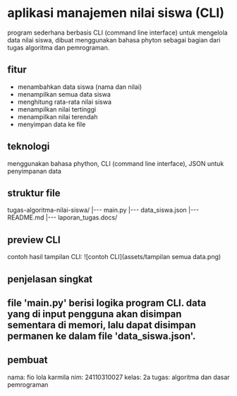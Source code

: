 # aplikasi manajemen nilai siswa (CLI)
program sederhana berbasis CLI (command line interface) untuk mengelola data nilai siswa, dibuat menggunakan bahasa phyton sebagai bagian dari tugas algoritma dan pemrograman.
## fitur
- menambahkan data siswa (nama dan nilai)
- menampilkan semua data siswa
- menghitung rata-rata nilai siswa
- menampilkan nilai tertinggi
- menampilkan nilai terendah
- menyimpan data ke file
## teknologi
menggunakan bahasa phython, CLI (command line interface), JSON untuk penyimpanan data
## struktur file
tugas-algoritma-nilai-siswa/ |--- main.py |--- data_siswa.json |---  README.md |--- laporan_tugas.docs/
## preview CLI
contoh hasil tampilan CLI: 
![contoh CLI](assets/tampilan semua data.png)
## penjelasan singkat
file 'main.py' berisi logika program CLI. data yang di input pengguna akan disimpan sementara di memori, lalu dapat disimpan permanen ke dalam file 'data_siswa.json'.
---
## pembuat
nama: fio lola karmila
nim: 24110310027
kelas: 2a
tugas: algoritma dan dasar pemrograman
